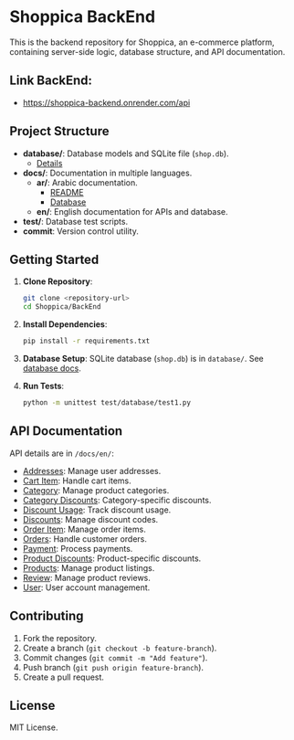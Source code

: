 # Shoppica BackEnd

This is the backend repository for Shoppica, an e-commerce platform, containing server-side logic, database structure, and API documentation.

## Link BackEnd: 
 - https://shoppica-backend.onrender.com/api
## Project Structure

- **database/**: Database models and SQLite file (`shop.db`).
  - [Details](./database/)
- **docs/**: Documentation in multiple languages.
  - **ar/**: Arabic documentation.
    - [README](./docs/ar/README.md)
    - [Database](./docs/ar/database.md)
  - **en/**: English documentation for APIs and database.
- **test/**: Database test scripts.
- **commit**: Version control utility.

## Getting Started

1. **Clone Repository**:
   ```bash
   git clone <repository-url>
   cd Shoppica/BackEnd
   ```

2. **Install Dependencies**:
   ```bash
   pip install -r requirements.txt
   ```

3. **Database Setup**:
   SQLite database (`shop.db`) is in `database/`. See [database docs](./docs/en/database.md).

4. **Run Tests**:
   ```bash
   python -m unittest test/database/test1.py
   ```

## API Documentation

API details are in `/docs/en/`:
- [Addresses](./docs/en/addresses.md): Manage user addresses.
- [Cart Item](./docs/en/cart_item.md): Handle cart items.
- [Category](./docs/en/category.md): Manage product categories.
- [Category Discounts](./docs/en/category_discounts.md): Category-specific discounts.
- [Discount Usage](./docs/en/discount_usage.md): Track discount usage.
- [Discounts](./docs/en/discounts.md): Manage discount codes.
- [Order Item](./docs/en/order_item.md): Manage order items.
- [Orders](./docs/en/orders.md): Handle customer orders.
- [Payment](./docs/en/payment.md): Process payments.
- [Product Discounts](./docs/en/product_discounts.md): Product-specific discounts.
- [Products](./docs/en/products.md): Manage product listings.
- [Review](./docs/en/review.md): Manage product reviews.
- [User](./docs/en/user.md): User account management.

## Contributing

1. Fork the repository.
2. Create a branch (`git checkout -b feature-branch`).
3. Commit changes (`git commit -m "Add feature"`).
4. Push branch (`git push origin feature-branch`).
5. Create a pull request.

## License

MIT License.